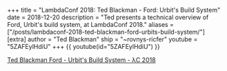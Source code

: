 +++
title = "LambdaConf 2018: Ted Blackman - Ford: Urbit's Build System"
date = 2018-12-20
description = "Ted presents a technical overview of Ford, Urbit's build system, at LambdaConf 2018."
aliases = ["/posts/lambdaconf-2018-ted-blackman-ford-urbits-build-system/"]
[extra]
author = "Ted Blackman"
ship = "~rovnys-ricfer"
youtube = "5ZAFEylHdiU"
+++
{{ youtube(id="5ZAFEylHdiU") }} 

[Ted Blackman Ford - Urbit's Build System - λC 2018](https://www.youtube.com/watch?v=5ZAFEylHdiU)
